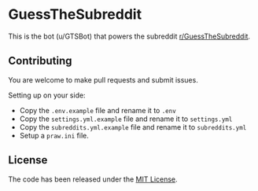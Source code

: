 # GuessTheSubreddit

This is the bot (u/GTSBot) that powers the subreddit [r/GuessTheSubreddit](https://reddit.com/r/GuessTheSubreddit).


## Contributing
You are welcome to make pull requests and submit issues.

Setting up on your side:
* Copy the ``.env.example`` file and rename it to ``.env``
* Copy the ``settings.yml.example`` file and rename it to ``settings.yml``
* Copy the ``subreddits.yml.example`` file and rename it to ``subreddits.yml``
* Setup a ``praw.ini`` file.

## License
The code has been released under the [MIT License](https://choosealicense.com/licenses/mit/).
